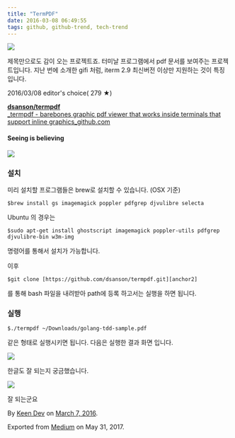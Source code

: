 ```yaml
---
title: "TermPDF"
date: 2016-03-08 06:49:55
tags: github, github-trend, tech-trend 
---
```



![][image0]

제목만으로도 감이 오는 프로젝트죠. 터미날 프로그램에서 pdf 문서를 보여주는 프로젝트입니다. 지난 번에 소개한 gifi 처럼, iterm 2.9 최신버전 이상만 지원하는 것이 특징입니다.

2016/03/08 editor's choice( 279 ★)

[**dsanson/termpdf**  
_termpdf - barebones graphic pdf viewer that works inside terminals that support inline graphics_github.com][anchor0][][anchor1]

#### Seeing is believing

![][image1]

### 설치

미리 설치할 프로그램들은 brew로 설치할 수 있습니다. (OSX 기준)
    
    $brew install gs imagemagick poppler pdfgrep djvulibre selecta

Ubuntu 의 경우는
    
    $sudo apt-get install ghostscript imagemagick poppler-utils pdfgrep  
    djvulibre-bin w3m-img

명령어를 통해서 설치가 가능합니다.

이후
    
    $git clone [https://github.com/dsanson/termpdf.git][anchor2]

를 통해 bash 파일을 내려받아 path에 등록 하고서는 실행을 하면 됩니다.

### 실행
    
    $./termpdf ~/Downloads/golang-tdd-sample.pdf

같은 형태로 실행시키면 됩니다. 다음은 실행한 결과 화면 입니다.

![][image2]

한글도 잘 되는지 궁금했습니다.

![][image3]

잘 되는군요

By [Keen Dev][anchor3] on [March 7, 2016][anchor4].

Exported from [Medium][anchor5] on May 31, 2017\.


[anchor0]: https://github.com/dsanson/termpdf "https://github.com/dsanson/termpdf"
[anchor1]: https://github.com/dsanson/termpdf
[anchor2]: https://github.com/dsanson/termpdf.git
[anchor3]: https://medium.com/@keendev
[anchor4]: https://medium.com/p/ea9d076d99a3
[anchor5]: https://medium.com


[image0]: /images/1*-3iP5-TURZj9w0z5SQZr8Q.png
[image1]: /images/1*NsYvXJCFuGu72dlrpT8rLw.png
[image2]: /images/1*ySs3U_GiCNTMe6JmOFtPFw.png
[image3]: /images/1*HrqWianUC37hKRpXNWqW8A.pn
